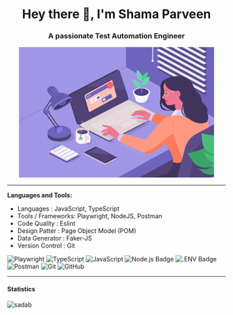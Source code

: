 <!--
**shamapar/shamapar** is a ✨ _special_ ✨ repository because its `README.md` (this file) appears on your GitHub profile.

Here are some ideas to get you started:

- 🔭 I’m currently working on ...
- 🌱 I’m currently learning ...
- 👯 I’m looking to collaborate on ...
- 🤔 I’m looking for help with ...
- 💬 Ask me about ...
- 📫 How to reach me: ...
- 😄 Pronouns: ...
- ⚡ Fun fact: ...
-->


<h1 align="center">Hey there 👋, I'm Shama Parveen</h1>
<h3 align="center">A passionate Test Automation Engineer</h3>


<div align="center">
  <img alt="Coding" height="300" width="450" 
    src="https://github.com/shamapar/shamapar/blob/main/images/coder_girl_02.gif" alt="Coder GIF" >
</div>

---
**Languages and Tools:**

- Languages : JavaScript, TypeScript <br>
- Tools / Frameworks: Playwright, NodeJS, Postman <br>
- Code Quality : Eslint <br>
- Design Patter : Page Object Model (POM) <br>
- Data Generator : Faker-JS <br>
- Version Control : Git <br>

![Playwright](https://img.shields.io/badge/🎭-Playwright-393?&style=for-the-badge&logo=Playwright&logoColor=fff)
![TypeScript](https://img.shields.io/badge/-TypeScript-%233178C6?&style=for-the-badge&logo=Typescript&logoColor=black)
![JavaScript](https://img.shields.io/badge/-JavaScript-f0db4f?&style=for-the-badge&logo=JavaScript&logoColor=black)
![Node.js Badge](https://img.shields.io/badge/Node.js-393?logo=nodedotjs&logoColor=fff&style=for-the-badge)
![.ENV Badge](https://img.shields.io/badge/.ENV-ECD53F?logo=dotenv&logoColor=000&style=for-the-badge)
![Postman](https://img.shields.io/badge/-Postman-%23FF6C37?&style=for-the-badge&logo=Postman&logoColor=white)
![Git](https://img.shields.io/badge/git%20-%23F05032.svg?&style=for-the-badge&logo=git&logoColor=white)
![GitHub](https://img.shields.io/badge/-GitHub-%23181717?&style=for-the-badge&logo=GitHub&logoColor=white)

---

<!-- <img src="https://github.com/shamapar/shamapar/blob/main/images/coder_girl_02.gif" alt="Coder GIF"> -->
<!-- <img align="right" width="500" height="500" src="https://github.com/shamapar/shamapar/blob/main/images/coder_girl_02.gif" alt="Coder GIF"> -->

####  Statistics

<p align="left"> 
    <img src="https://github-readme-stats.vercel.app/api?username=shamapar&count_private=true&show_icons=true&theme=tokyonight" alt="sadab" width="420"/> 
</p>
